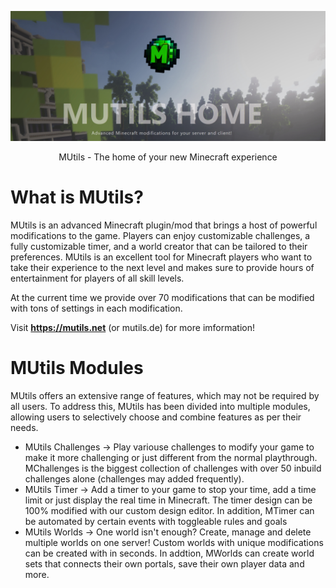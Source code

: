 ![MUtilsBanner](./MUtils-Banner.png)
<p align="center">MUtils - The home of your new Minecraft experience</p>

# What is MUtils?

MUtils is an advanced Minecraft plugin/mod that brings a host of powerful modifications to the game. Players can enjoy customizable challenges, a fully customizable timer, and a world creator that can be tailored to their preferences.
MUtils is an excellent tool for Minecraft players who want to take their experience to the next level and makes sure to provide hours of entertainment for players of all skill levels.

At the current time we provide over 70 modifications that can be modified with tons of settings in each modification.

Visit **https://mutils.net** (or mutils.de) for more imformation!


# MUtils Modules
MUtils offers an extensive range of features, which may not be required by all users. To address this, MUtils has been divided into multiple modules, allowing users to selectively choose and combine features as per their needs.

- MUtils Challenges -> Play variouse challenges to modify your game to make it more challenging or just different from the normal playthrough. MChallenges is the biggest collection of challenges with over 50 inbuild challenges alone (challenges may added frequently).
- MUtils Timer -> Add a timer to your game to stop your time, add a time limit or just display the real time in Minecraft. The timer design can be 100% modified with our custom design editor. In addition, MTimer can be automated by certain events with toggleable rules and goals
- MUtils Worlds -> One world isn't enough? Create, manage and delete multiple worlds on one server! Custom worlds with unique modifications can be created with in seconds. In addtion, MWorlds can create world sets that connects their own portals, save their own player data and more.


